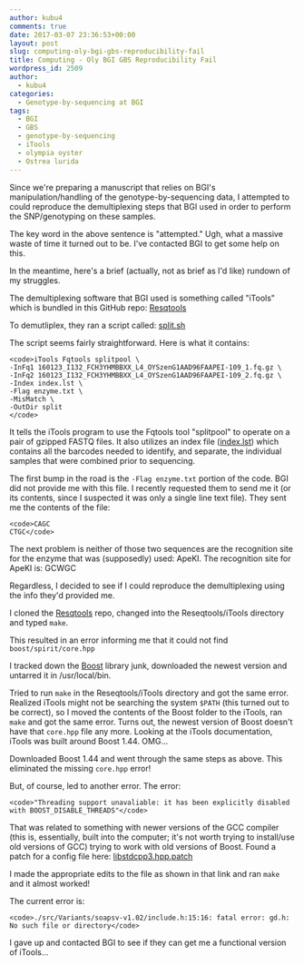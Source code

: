 ```yaml
---
author: kubu4
comments: true
date: 2017-03-07 23:36:53+00:00
layout: post
slug: computing-oly-bgi-gbs-reproducibility-fail
title: Computing - Oly BGI GBS Reproducibility Fail
wordpress_id: 2509
author:
  - kubu4
categories:
  - Genotype-by-sequencing at BGI
tags:
  - BGI
  - GBS
  - genotype-by-sequencing
  - iTools
  - olympia oyster
  - Ostrea lurida
---
```


Since we're preparing a manuscript that relies on BGI's manipulation/handling of the genotype-by-sequencing data, I attempted to could reproduce the demultiplexing steps that BGI used in order to perform the SNP/genotyping on these samples.

The key word in the above sentence is "attempted." Ugh, what a massive waste of time it turned out to be. I've contacted BGI to get some help on this.

In the meantime, here's a brief (actually, not as brief as I'd like) rundown of my struggles.

The demultiplexing software that BGI used is something called "iTools" which is bundled in this GitHub repo: [Resqtools](httpss://github.com/BGI-shenzhen/Reseqtools)

To demutliplex, they ran a script called: [split.sh](https://owl.fish.washington.edu/nightingales/O_lurida/20160223_gbs/split.sh)

The script seems fairly straightforward. Here is what it contains:


    
    <code>iTools Fqtools splitpool \
    -InFq1 160123_I132_FCH3YHMBBXX_L4_OYSzenG1AAD96FAAPEI-109_1.fq.gz \
    -InFq2 160123_I132_FCH3YHMBBXX_L4_OYSzenG1AAD96FAAPEI-109_2.fq.gz \
    -Index index.lst \
    -Flag enzyme.txt \
    -MisMatch \
    -OutDir split
    </code>



It tells the iTools program to use the Fqtools tool "splitpool" to operate on a pair of gzipped FASTQ files. It also utilizes an index file ([index.lst](https://owl.fish.washington.edu/nightingales/O_lurida/20160223_gbs/index.lst)) which contains all the barcodes needed to identify, and separate, the individual samples that were combined prior to sequencing.

The first bump in the road is the `-Flag enzyme.txt` portion of the code. BGI did not provide me with this file. I recently requested them to send me it (or its contents, since I suspected it was only a single line text file). They sent me the contents of the file:


    
    <code>CAGC
    CTGC</code>



The next problem is neither of those two sequences are the recognition site for the enzyme that was (supposedly) used: ApeKI. The recognition site for ApeKI is: GCWGC

Regardless, I decided to see if I could reproduce the demultiplexing using the info they'd provided me.

I cloned the [Resqtools](httpss://github.com/BGI-shenzhen/Reseqtools) repo, changed into the Reseqtools/iTools directory and typed `make`.

This resulted in an error informing me that it could not find `boost/spirit/core.hpp`

I tracked down the [Boost](https://www.boost.org/) library junk, downloaded the newest version and untarred it in /usr/local/bin.

Tried to run `make` in the Reseqtools/iTools directory and got the same error. Realized iTools might not be searching the system `$PATH` (this turned out to be correct), so I moved the contents of the Boost folder to the iTools, ran `make` and got the same error. Turns out, the newest version of Boost doesn't have that `core.hpp` file any more. Looking at the iTools documentation, iTools was built around Boost 1.44. OMG...

Downloaded Boost 1.44 and went through the same steps as above. This eliminated the missing `core.hpp` error!

But, of course, led to another error. The error:


    
    <code>"Threading support unavaliable: it has been explicitly disabled with BOOST_DISABLE_THREADS"</code>



That was related to something with newer versions of the GCC compiler (this is, essentially, built into the computer; it's not worth trying to install/use old versions of GCC) trying to work with old versions of Boost. Found a patch for a config file here: [libstdcpp3.hpp.patch](httpss://svn.boost.org/trac/boost/attachment/ticket/6165/libstdcpp3.hpp.patch)

I made the appropriate edits to the file as shown in that link and ran `make` and it almost worked!

The current error is:


    
    <code>./src/Variants/soapsv-v1.02/include.h:15:16: fatal error: gd.h: No such file or directory</code>



I gave up and contacted BGI to see if they can get me a functional version of iTools...
